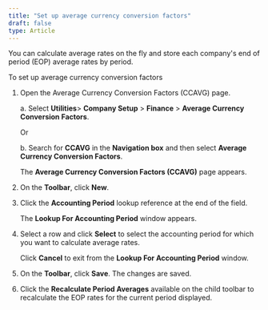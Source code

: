 ```yaml
---
title: "Set up average currency conversion factors"
draft: false
type: Article
---
```


You can calculate average rates on the fly and store each company's end of period (EOP) average rates by period.

To set up average currency conversion factors

1. Open the Average Currency Conversion Factors (CCAVG) page.

    a. Select **Utilities**> **Company Setup** > **Finance** > **Average Currency Conversion Factors**.

    Or

    b. Search for **CCAVG** in the **Navigation box** and then select **Average Currency Conversion Factors**.

    The **Average Currency Conversion Factors (CCAVG)**  page appears.

2. On the **Toolbar**, click **New**.

3. Click the **Accounting Period** lookup reference at the end of the field.

    The **Lookup For Accounting Period** window appears.

4. Select a row and click **Select** to select the accounting period for which you want to calculate average rates.

    Click **Cancel** to exit from the **Lookup For Accounting Period** window.

5. On the **Toolbar**, click **Save**. The changes are saved.

6. Click the **Recalculate Period Averages** available on the child toolbar to recalculate the EOP rates for the current period displayed.

​